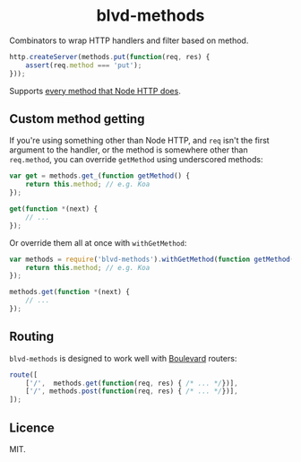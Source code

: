<h1 align="center">
	blvd-methods
</h1>

Combinators to wrap HTTP handlers and filter based on method.

```javascript
http.createServer(methods.put(function(req, res) {
	assert(req.method === 'put');
}));
```

Supports [every method that Node HTTP does](https://github.com/jshttp/methods).

## Custom method getting

If you're using something other than Node HTTP, and `req` isn't the first argument to the handler, or the method is somewhere other than `req.method`, you can override `getMethod` using underscored methods:

```javascript
var get = methods.get_(function getMethod() {
	return this.method; // e.g. Koa
});

get(function *(next) {
	// ...
});
```

Or override them all at once with `withGetMethod`:

```javascript
var methods = require('blvd-methods').withGetMethod(function getMethod() {
	return this.method; // e.g. Koa
});

methods.get(function *(next) {
	// ...
});
```

## Routing
`blvd-methods` is designed to work well with [Boulevard](https://github.com/quarterto/Boulevard) routers:

```javascript
route([
	['/',  methods.get(function(req, res) { /* ... */})],
	['/', methods.post(function(req, res) { /* ... */})],
]);
```

## Licence

MIT.